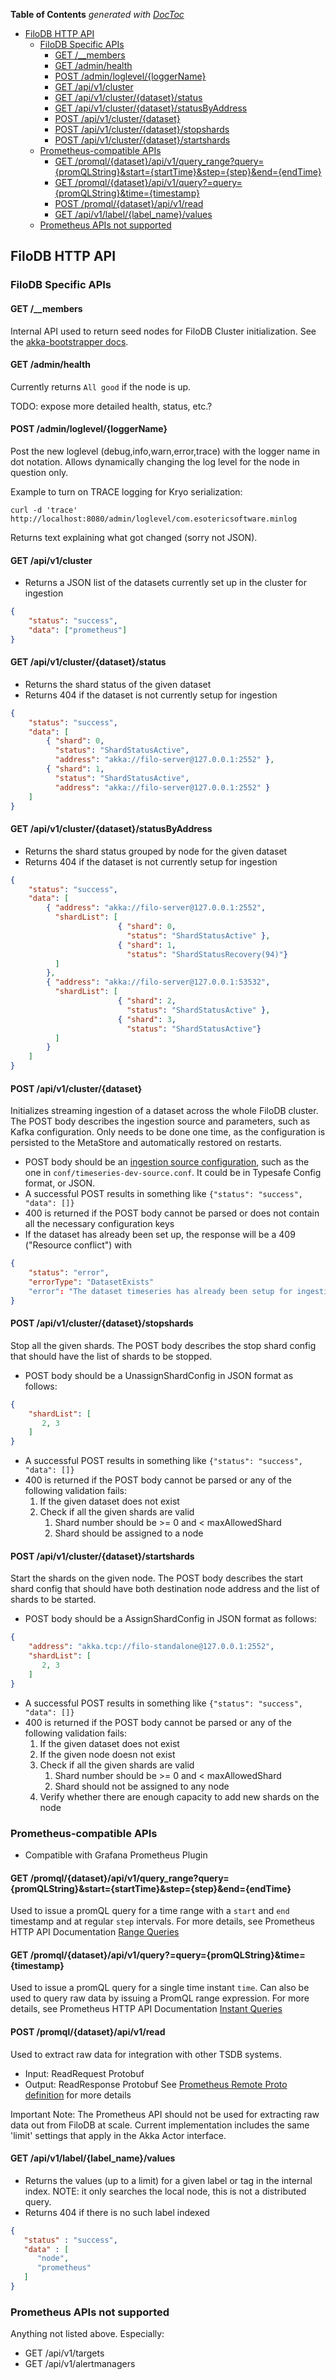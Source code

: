 <!-- START doctoc generated TOC please keep comment here to allow auto update -->
<!-- DON'T EDIT THIS SECTION, INSTEAD RE-RUN doctoc TO UPDATE -->
**Table of Contents**  *generated with [DocToc](https://github.com/thlorenz/doctoc)*

- [FiloDB HTTP API](#filodb-http-api)
  - [FiloDB Specific APIs](#filodb-specific-apis)
    - [GET /__members](#get-__members)
    - [GET /admin/health](#get-adminhealth)
    - [POST /admin/loglevel/{loggerName}](#post-adminloglevelloggername)
    - [GET /api/v1/cluster](#get-apiv1cluster)
    - [GET /api/v1/cluster/{dataset}/status](#get-apiv1clusterdatasetstatus)
    - [GET /api/v1/cluster/{dataset}/statusByAddress](#get-apiv1clusterdatasetstatusbyaddress)
    - [POST /api/v1/cluster/{dataset}](#post-apiv1clusterdataset)
    - [POST /api/v1/cluster/{dataset}/stopshards](#post-apiv1clusterdatasetstopshards)
    - [POST /api/v1/cluster/{dataset}/startshards](#post-apiv1clusterdatasetstartshards)
  - [Prometheus-compatible APIs](#prometheus-compatible-apis)
    - [GET /promql/{dataset}/api/v1/query_range?query={promQLString}&start={startTime}&step={step}&end={endTime}](#get-promqldatasetapiv1query_rangequerypromqlstringstartstarttimestepstependendtime)
    - [GET /promql/{dataset}/api/v1/query?=query={promQLString}&time={timestamp}](#get-promqldatasetapiv1queryquerypromqlstringtimetimestamp)
    - [POST /promql/{dataset}/api/v1/read](#post-promqldatasetapiv1read)
    - [GET /api/v1/label/{label_name}/values](#get-apiv1labellabel_namevalues)
  - [Prometheus APIs not supported](#prometheus-apis-not-supported)

<!-- END doctoc generated TOC please keep comment here to allow auto update -->

## FiloDB HTTP API

### FiloDB Specific APIs

#### GET /__members

Internal API used to return seed nodes for FiloDB Cluster initialization.  See the [akka-bootstrapper docs](akka-bootstrapper.md).

#### GET /admin/health

Currently returns `All good` if the node is up.

TODO: expose more detailed health, status, etc.?

#### POST /admin/loglevel/{loggerName}

Post the new loglevel (debug,info,warn,error,trace) with the logger name in dot notation.  Allows dynamically changing the log level for the node in question only.

Example to turn on TRACE logging for Kryo serialization:

    curl -d 'trace' http://localhost:8080/admin/loglevel/com.esotericsoftware.minlog

Returns text explaining what got changed (sorry not JSON).

#### GET /api/v1/cluster

* Returns a JSON list of the datasets currently set up in the cluster for ingestion

```json
{
    "status": "success",   
    "data": ["prometheus"]
}
```

#### GET /api/v1/cluster/{dataset}/status

* Returns the shard status of the given dataset
* Returns 404 if the dataset is not currently setup for ingestion

```json
{
    "status": "success",   
    "data": [
        { "shard": 0,
          "status": "ShardStatusActive",
          "address": "akka://filo-server@127.0.0.1:2552" },
        { "shard": 1,
          "status": "ShardStatusActive",
          "address": "akka://filo-server@127.0.0.1:2552" }
    ]
}
```

#### GET /api/v1/cluster/{dataset}/statusByAddress

* Returns the shard status grouped by node for the given dataset
* Returns 404 if the dataset is not currently setup for ingestion

```json
{
    "status": "success",   
    "data": [
        { "address": "akka://filo-server@127.0.0.1:2552",
          "shardList": [
                        { "shard": 0,
                          "status": "ShardStatusActive" },
                        { "shard": 1,
                          "status": "ShardStatusRecovery(94)"}
          ]
        },
        { "address": "akka://filo-server@127.0.0.1:53532",
          "shardList": [
                        { "shard": 2,
                          "status": "ShardStatusActive" },
                        { "shard": 3,
                          "status": "ShardStatusActive"}
          ]
        }
    ]
}
```

#### POST /api/v1/cluster/{dataset}

Initializes streaming ingestion of a dataset across the whole FiloDB cluster. 
The POST body describes the ingestion source and parameters, such as Kafka configuration.  Only needs to be done one time, as the configuration is persisted to the MetaStore and automatically restored on restarts.

* POST body should be an [ingestion source configuration](ingestion#basic-configuration), such as the one in `conf/timeseries-dev-source.conf`.  It could be in Typesafe Config format, or JSON.
* A successful POST results in something like `{"status": "success", "data": []}`
* 400 is returned if the POST body cannot be parsed or does not contain all the necessary configuration keys
* If the dataset has already been set up, the response will be a 409 ("Resource conflict") with

```json
{
    "status": "error",   
    "errorType": "DatasetExists"
    "error": "The dataset timeseries has already been setup for ingestion"
}
```

#### POST /api/v1/cluster/{dataset}/stopshards

Stop all the given shards.
The POST body describes the stop shard config that should have the list of shards to be stopped.

* POST body should be a UnassignShardConfig in JSON format as follows:
```json
{
    "shardList": [
       2, 3
    ]
}
```
* A successful POST results in something like `{"status": "success", "data": []}`
* 400 is returned if the POST body cannot be parsed or any of the following validation fails:
     1. If the given dataset does not exist
     3. Check if all the given shards are valid
        1. Shard number should be >= 0 and < maxAllowedShard
        2. Shard should be assigned to a node

#### POST /api/v1/cluster/{dataset}/startshards

Start the shards on the given node.
The POST body describes the start shard config that should have both destination node address and the list of shards to be started.

* POST body should be a AssignShardConfig in JSON format as follows:
```json
{
    "address": "akka.tcp://filo-standalone@127.0.0.1:2552",
    "shardList": [
       2, 3
    ]
}
```
* A successful POST results in something like `{"status": "success", "data": []}`
* 400 is returned if the POST body cannot be parsed or any of the following validation fails:
     1. If the given dataset does not exist
     2. If the given node doesn not exist
     3. Check if all the given shards are valid
        1. Shard number should be >= 0 and < maxAllowedShard
        2. Shard should not be assigned to any node
     4. Verify whether there are enough capacity to add new shards on the node

### Prometheus-compatible APIs

* Compatible with Grafana Prometheus Plugin

#### GET /promql/{dataset}/api/v1/query_range?query={promQLString}&start={startTime}&step={step}&end={endTime}

Used to issue a promQL query for a time range with a `start` and `end` timestamp and at regular `step` intervals.
For more details, see Prometheus HTTP API Documentation
[Range Queries](https://prometheus.io/docs/prometheus/latest/querying/api/#range-queries)


#### GET /promql/{dataset}/api/v1/query?=query={promQLString}&time={timestamp}

Used to issue a promQL query for a single time instant `time`.  Can also be used to query raw data by issuing a PromQL
range expression. For more details, see Prometheus HTTP API Documentation
[Instant Queries](https://prometheus.io/docs/prometheus/latest/querying/api/#instant-queries)

#### POST /promql/{dataset}/api/v1/read

Used to extract raw data for integration with other TSDB systems.
* Input: ReadRequest Protobuf
* Output: ReadResponse Protobuf
See [Prometheus Remote Proto definition](https://github.com/prometheus/prometheus/blob/master/prompb/remote.proto) for more details

Important Note: The Prometheus API should not be used for extracting raw data out from FiloDB at scale. Current
implementation includes the same 'limit' settings that apply in the Akka Actor interface.   

#### GET /api/v1/label/{label_name}/values

* Returns the values (up to a limit) for a given label or tag in the internal index.  NOTE: it only searches the local node, this is not a distributed query.
* Returns 404 if there is no such label indexed

```json
{
   "status" : "success",
   "data" : [
      "node",
      "prometheus"
   ]
}
```

### Prometheus APIs not supported

Anything not listed above. Especially:

* GET /api/v1/targets
* GET /api/v1/alertmanagers